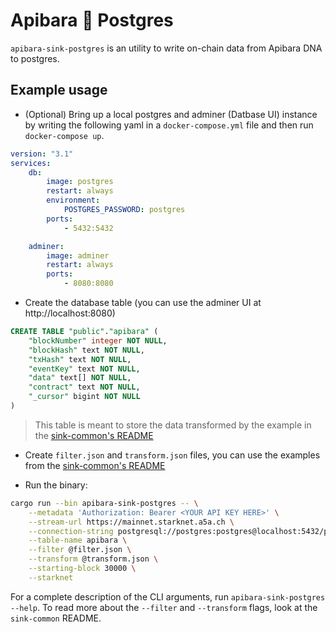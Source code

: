 # Apibara 🤝 Postgres

`apibara-sink-postgres` is an utility to write on-chain data from Apibara DNA to postgres.

## Example usage

- (Optional) Bring up a local postgres and adminer (Datbase UI) instance by writing the following yaml in a `docker-compose.yml` file and then run `docker-compose up`.

```yml
version: "3.1"
services:
    db:
        image: postgres
        restart: always
        environment:
            POSTGRES_PASSWORD: postgres
        ports:
            - 5432:5432

    adminer:
        image: adminer
        restart: always
        ports:
            - 8080:8080
```

- Create the database table (you can use the adminer UI at http://localhost:8080)

```sql
CREATE TABLE "public"."apibara" (
    "blockNumber" integer NOT NULL,
    "blockHash" text NOT NULL,
    "txHash" text NOT NULL,
    "eventKey" text NOT NULL,
    "data" text[] NOT NULL,
    "contract" text NOT NULL,
    "_cursor" bigint NOT NULL
)
```

> This table is meant to store the data transformed by the example in the [sink-common's README](../sink-common/README.md#transform)

- Create `filter.json` and `transform.json` files, you can use the examples from the [sink-common's README](../sink-common/README.md#filter)

- Run the binary:

```bash
cargo run --bin apibara-sink-postgres -- \
    --metadata 'Authorization: Bearer <YOUR API KEY HERE>' \
    --stream-url https://mainnet.starknet.a5a.ch \
    --connection-string postgresql://postgres:postgres@localhost:5432/postgres \
    --table-name apibara \
    --filter @filter.json \
    --transform @transform.json \
    --starting-block 30000 \
    --starknet
```

For a complete description of the CLI arguments, run `apibara-sink-postgres --help`.
To read more about the `--filter` and `--transform` flags, look at the
`sink-common` README.
